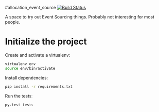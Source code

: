 #allocation_event_source
[![Build Status](https://travis-ci.org/julianpistorius/test_event_source.svg)](https://travis-ci.org/julianpistorius/test_event_source)

A space to try out Event Sourcing things. Probably not interesting for most people.

# Initialize the project
Create and activate a virtualenv:

```bash
virtualenv env
source env/bin/activate
```
Install dependencies:

```bash
pip install -r requirements.txt
```

Run the tests:

```bash
py.test tests
```
